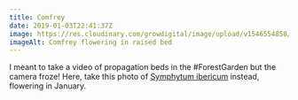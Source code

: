 ```yaml
---
title: Comfrey
date: 2019-01-03T22:41:37Z
image: https://res.cloudinary.com/growdigital/image/upload/v1546554858/comfrey-479A2FE3.jpg
imageAlt: Comfrey flowering in raised bed
---
```


I meant to take a video of propagation beds in the #ForestGarden but the camera froze! Here, take this photo of [Symphytum ibericum](https://www.rhs.org.uk/Plants/75444/i-Symphytum-ibericum-i/Details) instead, flowering in January.
